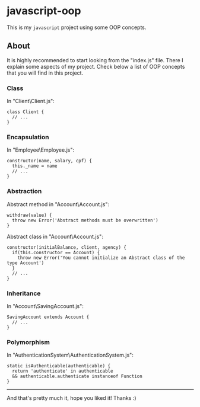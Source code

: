 # javascript-oop
This is my `javascript` project using some OOP concepts.

## About
It is highly recommended to start looking from the "index.js" file. There I explain some aspects of my project. Check below a list of OOP concepts that you will find in this project.

### Class
In "Client\Client.js":
```
class Client {
  // ...
}
```

### Encapsulation
In "Employee\Employee.js":
```
constructor(name, salary, cpf) {
  this._name = name
  // ...
}
```

### Abstraction
Abstract method in "Account\Account.js":
```
withdraw(value) {
  throw new Error('Abstract methods must be overwritten')
}
```
Abstract class in "Account\Account.js":
```
constructor(initialBalance, client, agency) {
  if(this.constructor == Account) {
    throw new Error('You cannot initialize an Abstract class of the type Account')
  }
  // ...
}

```

### Inheritance
In "Account\SavingAccount.js":
```
SavingAccount extends Account {
  // ...
}
```

### Polymorphism
In "AuthenticationSystem\AuthenticationSystem.js":
```
static isAuthenticable(authenticable) {
  return 'authenticate' in authenticable
  && authenticable.authenticate instanceof Function
}
```

------

And that's pretty much it, hope you liked it! Thanks :)

